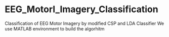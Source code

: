 # EEG_MotorI_Imagery_Classification
Classification of EEG Motor Imagery by modified CSP and LDA Classifier
We use MATLAB environment to build the algorhitm
